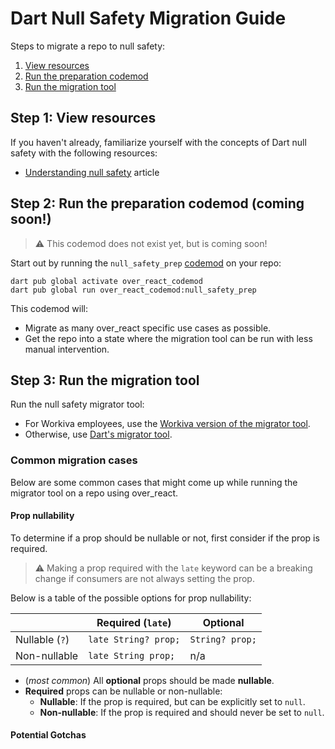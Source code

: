 # Dart Null Safety Migration Guide

Steps to migrate a repo to null safety:

1. [View resources](#step-1-view-resources)
1. [Run the preparation codemod](#step-2-run-the-preparation-codemod-coming-soon)
1. [Run the migration tool](#step-3-run-the-migration-tool)

## Step 1: View resources

If you haven't already, familiarize yourself with the concepts of Dart null safety with the following resources:

- [Understanding null safety](https://dart.dev/null-safety/understanding-null-safety) article 

<!-- TODO - add links to over_react null safety documentation once it exists -->

## Step 2: Run the preparation codemod (coming soon!)

<!-- TODO - update this section once we release the `null_safety_prep` codemod. -->

> ⚠️ This codemod does not exist yet, but is coming soon!

Start out by running the `null_safety_prep` [codemod][orcm] on your repo:

```
dart pub global activate over_react_codemod
dart pub global run over_react_codemod:null_safety_prep
```

This codemod will:
- Migrate as many over_react specific use cases as possible.
- Get the repo into a state where the migration tool can be run with less manual intervention.

## Step 3: Run the migration tool

Run the null safety migrator tool:

- For Workiva employees, use the [Workiva version of the migrator tool](https://github.com/Workiva/wnnbd?tab=readme-ov-file#migrating-a-package).
- Otherwise, use [Dart's migrator tool](https://dart.dev/null-safety/migration-guide#migration-tool).

### Common migration cases

Below are some common cases that might come up while running the migrator tool on a repo using over_react.

#### Prop nullability

To determine if a prop should be nullable or not, first consider if the prop is required.

<!-- TODO - do we need to list a reasons props could be required?? If a prop is defaulted, does that make it required too? -->

> ⚠️ Making a prop required with the `late` keyword can be a breaking change if consumers are not always setting the prop.

Below is a table of the possible options for prop nullability:

|                | Required (`late`)    | Optional        |
|----------------|----------------------|-----------------|
| Nullable (`?`) | `late String? prop;` | `String? prop;` |
| Non-nullable   | `late String prop;`  | n/a             |

- (_most common_) All **optional** props should be made **nullable**.
- **Required** props can be nullable or non-nullable:
  - **Nullable**: If the prop is required, but can be explicitly set to `null`.
  - **Non-nullable**: If the prop is required and should never be set to `null`.

#### Potential Gotchas



[orcm]: https://github.com/Workiva/over_react_codemod
